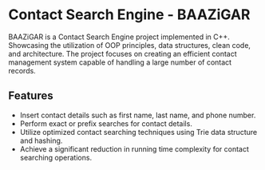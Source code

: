 # Contact Search Engine - BAAZiGAR

BAAZiGAR is a Contact Search Engine project implemented in C++. Showcasing the utilization of OOP principles, data structures, clean code, and architecture. The project focuses on creating an efficient contact management system capable of handling a large number of contact records.

## Features

- Insert contact details such as first name, last name, and phone number.
- Perform exact or prefix searches for contact details.
- Utilize optimized contact searching techniques using Trie data structure and hashing.
- Achieve a significant reduction in running time complexity for contact searching operations.

